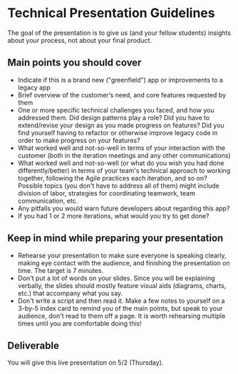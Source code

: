 # Technical Presentation Guidelines

The goal of the presentation is to give us (and your fellow students) insights about your process, not about your final product.

## Main points you should cover

* Indicate if this is a brand new ("greenfield") app or improvements to a legacy app
* Brief overview of the customer’s need, and core features requested by them
* One or more specific technical challenges you faced, and how you addressed them. Did design patterns play a role? Did you have to extend/revise your design as you made progress on features? Did you find yourself having to refactor or otherwise improve legacy code in order to make progress on your features?
* What worked well and not-so-well in terms of your interaction with the customer (both in the iteration meetings and any other communications)
* What worked well and not-so-well (or what do you wish you had done differently/better) in terms of your team's technical approach to working together, following the Agile practices each iteration, and so on?  Possible topics (you don't have to address all of them) might include division of labor, strategies for coordinating teamwork, team communication, etc.
* Any pitfalls you would warn future developers about regarding this app?
* If you had 1 or 2 more iterations, what would you try to get done?

## Keep in mind while preparing your presentation

* Rehearse your presentation to make sure everyone is speaking clearly, making eye contact with the audience, and finishing the presentation on time. The target is 7 minutes.
* Don't put a lot of words on your slides. Since you will be explaining verbally, the slides should mostly feature visual aids (diagrams, charts, etc.) that accompany what you say.
* Don't write a script and then read it. Make a few notes to yourself on a 3-by-5 index card to remind you of the main points, but speak to your audience, don't read to them off a page. It is worth rehearsing multiple times until you are comfortable doing this!

## Deliverable

You will give this live presentation on 5/2 (Thursday).
